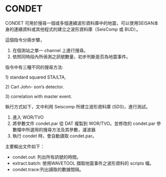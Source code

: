 # CONDET

CONDET 可用於搜尋一個或多個連續波形資料庫中的地震，可以使用SEISAN本身的連續資料或其他程式的建立之波形資料庫（SeisComp 或 BUD）。

這個指令分兩步驟，

1. 在個測站之單一 channel 上進行搜尋。
2. 依照同時段內所偵測之訊號數量，初步判斷是否為地震事件。 

指令中有三種不同的搜尋方法:

1\) standard squared STA/LTA,

2\) Carl John- son’s detector.

3\) correlation with master event.

執行方式如下，文中利用 Seiscomp 所建立波形資料庫 \(SDS\)，進行測試。

1. 進入 WOR/TVO
2. 將參數文件 condet.par 從 DAT 複製到 WOR/TVO。並修改的 condet.par 參數檔中所選用的搜尋方法及其參數，濾波器
3. 執行 condet 時，會自動讀取 condet.par。

主要輸出文件如下：

* condet.out: 列出所有訊號的時間。
* extract.batch: 使用WAVETOOL 擷取地震事件之波形資料的 scripts 檔。
* condet.trace:列出讀取的數據間隔。




